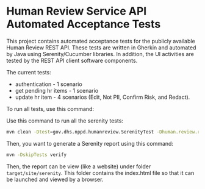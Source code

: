 # Human Review Service API Automated Acceptance Tests

This project contains automated acceptance tests for the publicly available Human Review REST API. These tests are written in Gherkin and automated by Java using Serenity/Cucumber libraries. In addition, the UI activities are tested by the REST API client software components.

The current tests:

- authentication - 1 scenario
- get pending hr items -  1 scenario
- update hr item - 4 scenarios (Edit, Not PII, Confirm Risk, and Redact).

To run all tests, use this command:

Use this command to run all the serenity tests:

```bash
mvn clean -Dtest=gov.dhs.nppd.humanreview.SerenityTest -Dhuman.review.rest.url=http://localhost:8080/api/v1 -Dhr.regular.username=User1 -Dhr.regular.password=Pass1 test
```
Then, you want to generate a Serenity report using this command:

```bash
mvn -DskipTests verify
```
Then, the report can be view (like a website) under folder `target/site/serenity`. This folder contains the index.html file so that it can be launched and viewed by a browser.
